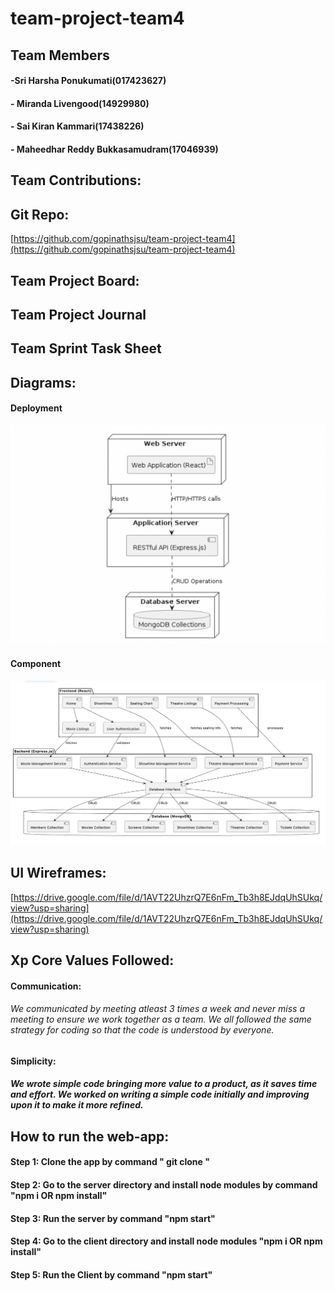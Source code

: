 # team-project-team4
## Team Members
#### -Sri Harsha Ponukumati(017423627)
#### - Miranda Livengood(14929980)
#### - Sai Kiran Kammari(17438226)
#### - Maheedhar Reddy Bukkasamudram(17046939)
## Team Contributions:
## Git Repo:
[https://github.com/gopinathsjsu/team-project-team4](https://github.com/gopinathsjsu/team-project-team4)
## Team Project Board:
## Team Project Journal
## Team Sprint Task Sheet
## Diagrams:
#### Deployment
![deployment](images/deployment1.png)
#### Component
![Component](images/component1.png)

## UI Wireframes:
[https://drive.google.com/file/d/1AVT22UhzrQ7E6nFm_Tb3h8EJdqUhSUkq/view?usp=sharing](https://drive.google.com/file/d/1AVT22UhzrQ7E6nFm_Tb3h8EJdqUhSUkq/view?usp=sharing)
## Xp Core Values Followed:
#### Communication:
###### We communicated by meeting atleast 3 times a week and never miss a meeting to ensure we work together as a team. We all followed the same strategy for coding so that the code is understood by everyone.
#### Simplicity:
##### We wrote simple code bringing more value to a product, as it saves time and effort. We worked on writing a simple code initially and improving upon it to make it more refined. 
## How to run the web-app:
#### Step 1: Clone the app by command " git clone "
#### Step 2: Go to the server directory and install node modules by command "npm i OR npm install"
#### Step 3: Run the server by command "npm start"
#### Step 4: Go to the client directory and install node modules "npm i OR npm install"
#### Step 5: Run the Client by command "npm start"

